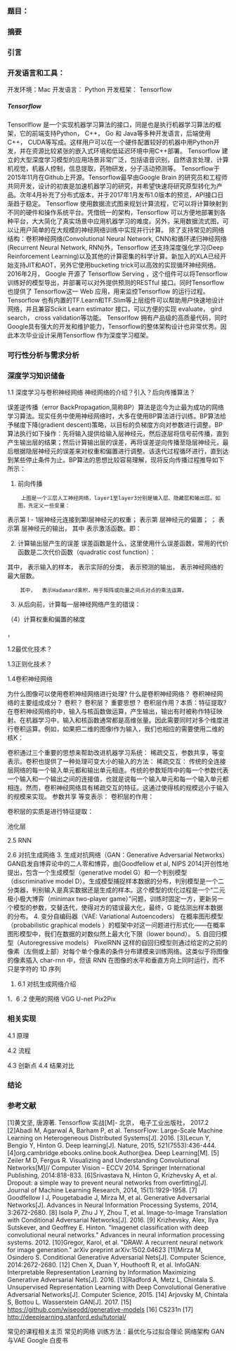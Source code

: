 ### 题目：
### 摘要
### 引言
### 开发语言和工具：
开发环境：Mac
开发语言： Python
开发框架： Tensorflow

##### Tensorflow
Tensorlflow 是一个实现机器学习算法的接口，同是也是执行机器学习算法的框架，它的前端支持Python， C++， Go 和 Java等多种开发语言，后端使用C++， CUDA等写成。这样用户可以在一个硬件配置较好的机器中用Python开发，并在资源比较紧张的嵌入式环境和低延迟环境中用C++部署。
Tensorflow 建立的大型深度学习模型的应用场景非常广泛，包括语音识别，自然语言处理，计算机视觉，机器人控制，信息提取，药物研发，分子活动预测等。
Tensorflow于2015年11月在Github上开源。Tensorflow最早由Google Brain 的研究员和工程师共同开发，设计的初衷是加速机器学习的研究，并希望快速将研究原型转化为产品。次年4月补充了分布式版本，并于2017年1月发布1.0版本的预览，API接口日渐趋于稳定。
Tensorflow 使用数据流式图来规划计算流程，它可以将计算映射到不同的硬件和操作系统平台。凭借统一的架构，Tensorflow 可以方便地部署到各种平台，大大简化了真实场景中应用机器学习的难度。另外，采用数据流式图，可以让用户简单的在大规模的神经网络训练中实现并行计算。
除了支持常见的网络结构：卷积神经网络(Convolutional Neural Network, CNN)和循环递归神经网络(Recurrent Neural Network, RNN)外，Tensorflow 还支持深度强化学习(Deep Reinforcement Learning)以及其他的计算密集的科学计算。新加入的XLA已经开始支持JIT和AOT，另外它使用bucketing trick可以高效的实现循环神经网络。
2016年2月， Google 开源了 Tensorflow Serving ，这个组件可以将Tensorflow 训练好的模型导出，并部署可以对外提供预测的RESTful 接口。同时Tensorflow 也提供了 Tensorflow这一 Web 应用，用来监控Tensorflow 的运行过程。 Tensorflow 也有内置的TF.Learn和TF.Slim等上层组件可以帮助用户快速地设计网络，并且兼容Scikit Learn estimator 接口，可以方便的实现 evaluate， gird search， cross validation等功能。
Tensorlfow 拥有产品级的高质量代码，同时 Google具有强大的开发和维护能力，Tensorflow的整体架构设计也非常优秀。因此本次毕业设计采用Tensorflow 作为深度学习框架。

### 可行性分析与需求分析
### 深度学习知识储备
1.1 深度学习与卷积神经网络
神经网络的介绍？引入？后向传播算法？

误差逆传播（error BackPropagation,简称BP）算法是迄今为止最为成功的网络学习算法。现实任务中使用神经网络时，大多在使用BP算法进行训练。BP算法给予梯度下降(gradient descent)策略，以目标的负梯度方向对参数进行调整。BP算法执行如下操作：先将输入提供给输入层神经元，然后逐层将信号前传播，直到产生输出层的结果；然后计算输出层的误差，再将误差逆向传播至隐层神经元，最后根据隐层神经元的误差来对权重和偏置进行调整。该迭代过程循环进行，直到达到某些停止条件为止。BP算法的思想比较容易理解，现将反向传播过程推导如下所示：
1. 前向传播
 

        上图是一个三层人工神经网络，layer1至layer3分别是输入层、隐藏层和输出层。如图，先定义一些变量：
  表示第 l - 1层神经元连接到第l层神经元的权重； 表示第 层神经元的偏置； 
 ； 
   表示第 层神经元的输出， 其中 表示激活函数。即：
 

2. 计算输出层产生的误差
误差函数是什么，这里使用什么误差函数，常用的代价函数是二次代价函数（quadratic cost function）：
 
其中， 表示输入的样本，  表示实际的分类，  表示预测的输出，  表示神经网络的最大层数。

 

        其中，  表示Hadamard乘积，用于矩阵或向量之间点对点的乘法运算。
3. 从后向前，计算每一层神经网络产生的错误：
 

（4）计算权重和偏置的梯度


 ， 


    






1.2最优化技术？

1.3正则化技术？

1.4卷积神经网络

为什么图像可以使用卷积神经网络进行处理?
什么是卷积神经网络？ 卷积神经网络的主要组成成分？
卷积？ 卷积层？ 重要思想？ 卷积层作用？本质：特征提取?
在卷积神经网络的中，输入与核函数做运算，产生输出，输出有时被称作特征映射。在机器学习中，输入和核函数通常都是高维张量。因此需要同时对多个维度进行卷积运算。例如，如果把二维的图像I作为输入，我们也相应的需要使用二维的核K：

卷积通过三个重要的思想来帮助改进机器学习系统： 稀疏交互，参数共享，等变表示。卷积也提供了一种处理可变大小的输入的方法：
稀疏交互：
传统的全连接层网络的每一个输入单元都和输出单元相连。传统的参数矩阵中的每一个参数代表一个输入和一个输出之间的连接值，也就是说每一个输入单元和每一个输入单元都相连。然而，卷积神经网络具有稀疏交互的特征。这通过使得核的规模远小于输入的规模来实现。
参数共享
等变表示：
卷积层的作用：

卷积层的实质是进行特征提取：


池化层

2.5	RNN

2.6	对抗生成网络
3.	生成对抗网络（GAN：Generative Adversarial Networks） 
    GAN启发自博弈论中的二人零和博弈，由[Goodfellow et al, NIPS 2014]开创性地提出，包含一个生成模型（generative model G）和一个判别模型（discriminative model D）。生成模型捕捉样本数据的分布，判别模型是一个二分类器，判别输入是真实数据还是生成的样本。这个模型的优化过程是一个“二元极小极大博弈（minimax two-player game）”问题，训练时固定一方，更新另一个模型的参数，交替迭代，使得对方的错误最大化，最终，G 能估测出样本数据的分布。
4.	变分自编码器（VAE: Variational Autoencoders） 
    在概率图形模型（probabilistic graphical models ）的框架中对这一问题进行形式化——在概率图形模型中，我们在数据的对数似然上最大化下限（lower bound）。
5.	自回归模型（Autoregressive models） 
    PixelRNN 这样的自回归模型则通过给定的之前的像素（左侧或上部）对每个单个像素的条件分布建模来训练网络。这类似于将图像的像素插入 char-rnn 中，但该 RNN 在图像的水平和垂直方向上同时运行，而不只是字符的 1D 序列

1.	6.1 对抗生成网络介绍

1．6 .2 使用的网络
VGG  U-net Pix2Pix


### 相关实现
4.1 原理

4.2 流程

4.3 创新点
4.4 结果对比



### 结论






### 参考文献
[1]黄文坚, 唐源著.  Tensorflow 实战[M]- 北京， 电子工业出版社， 2017.2  
[2]Abadi M, Agarwal A, Barham P, et al. TensorFlow: Large-Scale Machine Learning on Heterogeneous Distributed Systems[J]. 2016.
[3]Lecun Y, Bengio Y, Hinton G. Deep learning[J]. Nature, 2015, 521(7553):436-444.
[4]org.cambridge.ebooks.online.book.Author@ea. Deep Learning[M].
[5] Zeiler M D, Fergus R. Visualizing and Understanding Convolutional Networks[M]// Computer Vision – ECCV 2014. Springer International Publishing, 2014:818-833.
[6]Srivastava N, Hinton G, Krizhevsky A, et al. Dropout: a simple way to prevent neural networks from overfitting[J]. Journal of Machine Learning Research, 2014, 15(1):1929-1958.
[7] Goodfellow I J, Pougetabadie J, Mirza M, et al. Generative Adversarial Networks[J]. Advances in Neural Information Processing Systems, 2014, 3:2672-2680.
[8] Isola P, Zhu J Y, Zhou T, et al. Image-to-Image Translation with Conditional Adversarial Networks[J]. 2016.
[9] Krizhevsky, Alex, Ilya Sutskever, and Geoffrey E. Hinton. "Imagenet classification with deep convolutional neural networks." Advances in neural information processing systems. 2012.
[10]Gregor, Karol, et al. "DRAW: A recurrent neural network for image generation." arXiv preprint arXiv:1502.04623
[11]Mirza M, Osindero S. Conditional Generative Adversarial Nets[J]. Computer Science, 2014:2672-2680.
[12] Chen X, Duan Y, Houthooft R, et al. InfoGAN: Interpretable Representation Learning by Information Maximizing Generative Adversarial Nets[J]. 2016.
[13]Radford A, Metz L, Chintala S. Unsupervised Representation Learning with Deep Convolutional Generative Adversarial Networks[J]. Computer Science, 2015.
[14] Arjovsky M, Chintala S, Bottou L. Wasserstein GAN[J]. 2017.
[15] https://github.com/wiseodd/generative-models
[16] CS231n
[17] http://deeplearning.stanford.edu/tutorial/

常见的课程相关主页
常见的网络
训练方法：最优化与过拟合理论
网络架构
GAN与VAE
Google 白皮书

